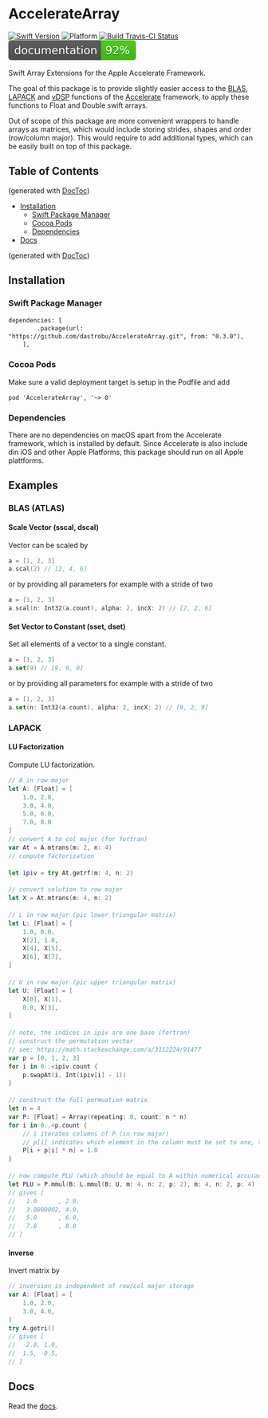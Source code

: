 # AccelerateArray

[![Swift Version](https://img.shields.io/badge/swift-5.2-blue.svg)](https://swift.org) 
![Platform](https://img.shields.io/badge/platform-osx--64-lightgray.svg)
[![Build Travis-CI Status](https://travis-ci.org/dastrobu/AccelerateArray.svg?branch=master)](https://travis-ci.org/dastrobu/AccelerateArray) 
[![documentation](https://github.com/dastrobu/AccelerateArray/raw/master/docs/badge.svg?sanitize=true)](https://dastrobu.github.io/AccelerateArray/)

Swift Array Extensions for the Apple Accelerate Framework. 

The goal of this package is to provide slightly easier access to the [BLAS](http://www.netlib.org/blas/), 
[LAPACK](http://www.netlib.org/lapack/) and [vDSP](https://developer.apple.com/documentation/accelerate/vdsp) functions
of the [Accelerate](https://developer.apple.com/documentation/accelerate) framework, 
to apply these functions to Float and Double swift arrays. 

Out of scope of this package are more convenient wrappers to handle arrays as matrices, which 
would include storing strides, shapes and order (row/column major). This would require to add 
additional types, which can be easily built on top of this package. 

## Table of Contents

<!-- START doctoc generated TOC please keep comment here to allow auto update -->
<!-- DON'T EDIT THIS SECTION, INSTEAD RE-RUN doctoc TO UPDATE -->
(generated with [DocToc](https://github.com/thlorenz/doctoc))

- [Installation](#installation)
  - [Swift Package Manager](#swift-package-manager)
  - [Cocoa Pods](#cocoa-pods)
  - [Dependencies](#dependencies)
- [Docs](#docs)

<!-- END doctoc generated TOC please keep comment here to allow auto update -->
(generated with [DocToc](https://github.com/thlorenz/doctoc))
     
## Installation

### Swift Package Manager
    dependencies: [
            .package(url: "https://github.com/dastrobu/AccelerateArray.git", from: "0.3.0"),
        ],
        
### Cocoa Pods

Make sure a valid deployment target is setup in the Podfile and add

    pod 'AccelerateArray', '~> 0'
    
### Dependencies

There are no dependencies on macOS apart from the Accelerate framework, which is installed by default.
Since Accelerate is also include din iOS and other Apple Platforms, this package should run on all Apple plattforms.

## Examples

### BLAS (ATLAS)

#### Scale Vector (sscal, dscal)

Vector can be scaled by
```swift
a = [1, 2, 3]
a.scal(2) // [2, 4, 6]
```
or by providing all parameters for example with a stride of two
```swift
a = [1, 2, 3]
a.scal(n: Int32(a.count), alpha: 2, incX: 2) // [2, 2, 6]
```

#### Set Vector to Constant (sset, dset)

Set all elements of a vector to a single constant.
```swift
a = [1, 2, 3]
a.set(9) // [9, 9, 9]
```
or by providing all parameters for example with a stride of two
```swift
a = [1, 2, 3]
a.set(n: Int32(a.count), alpha: 2, incX: 2) // [9, 2, 9]
```

### LAPACK

#### LU Factorization 

Compute LU factorization.

```swift
// A in row major
let A: [Float] = [
    1.0, 2.0,
    3.0, 4.0,
    5.0, 6.0,
    7.0, 8.0
]
// convert A to col major (for fortran)
var At = A.mtrans(m: 2, n: 4)
// compute factorization

let ipiv = try At.getrf(m: 4, n: 2)

// convert solution to row major
let X = At.mtrans(m: 4, n: 2)

// L in row major (pic lower triangular matrix)
let L: [Float] = [
    1.0, 0.0,
    X[2], 1.0,
    X[4], X[5],
    X[6], X[7],
]

// U in row major (pic upper triangular matrix)
let U: [Float] = [
    X[0], X[1],
    0.0, X[3],
]

// note, the indices in ipiv are one base (fortran)
// construct the permutation vector
// see: https://math.stackexchange.com/a/3112224/91477
var p = [0, 1, 2, 3]
for i in 0..<ipiv.count {
    p.swapAt(i, Int(ipiv[i] - 1))
}

// construct the full permuation matrix
let n = 4
var P: [Float] = Array(repeating: 0, count: n * n)
for i in 0..<p.count {
    // i iterates columns of P (in row major)
    // p[i] indicates which element in the column must be set to one, to create the permutation matrix
    P[i + p[i] * n] = 1.0
}

// now compute PLU (which should be equal to A within numerical accuracy)
let PLU = P.mmul(B: L.mmul(B: U, m: 4, n: 2, p: 2), m: 4, n: 2, p: 4)
// gives [
//   1.0      , 2.0,
//   3.0000002, 4.0,
//   5.0      , 6.0,
//   7.0      , 8.0
// ]
```

#### Inverse

Invert matrix by 
```swift
// inversion is independent of row/col major storage
var A: [Float] = [
    1.0, 2.0,
    3.0, 4.0,
]
try A.getri()
// gives [
//  -2.0, 1.0,
//  1.5, -0.5,
// ]
```

## Docs

Read the [docs](https://dastrobu.github.io/AccelerateArray/). 

